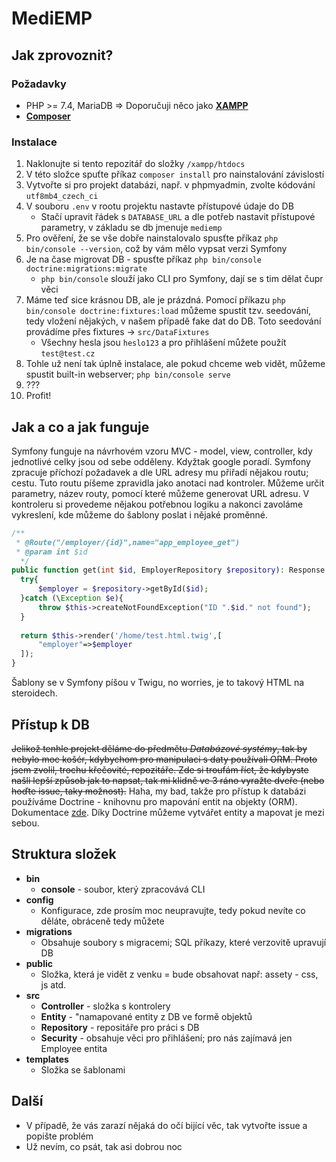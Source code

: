 # MediEMP


## Jak zprovoznit?

### Požadavky
* PHP >= 7.4, MariaDB => Doporučuji něco jako **[XAMPP](https://www.apachefriends.org/)**
* **[Composer](https://getcomposer.org/download/)**

### Instalace
1. Naklonujte si tento repozitář do složky `/xampp/htdocs`
2. V této složce spuťte příkaz `composer install` pro nainstalování závislostí
3. Vytvořte si pro projekt databázi, např. v phpmyadmin, zvolte kódování `utf8mb4_czech_ci`
4. V souboru `.env` v rootu projektu nastavte přístupové údaje do DB
    * Stačí upravit řádek s `DATABASE_URL` a dle potřeb nastavit přístupové parametry, v základu se db jmenuje `mediemp`
5. Pro ověření, že se vše dobře nainstalovalo spusťte příkaz `php bin/console --version`, což by vám mělo vypsat verzi Symfony
6. Je na čase migrovat DB - spusťte příkaz `php bin/console doctrine:migrations:migrate`
    * `php bin/console` slouží jako CLI pro Symfony, dají se s tim dělat čupr věci
7. Máme teď sice krásnou DB, ale je prázdná. Pomocí příkazu `php bin/console doctrine:fixtures:load` můžeme spustit tzv. seedování,
tedy vložení nějakých, v našem případě fake dat do DB. Toto seedování provádíme přes fixtures -> `src/DataFixtures`
   * Všechny hesla jsou `heslo123` a pro přihlášení můžete použít `test@test.cz`
8. Tohle už není tak úplně instalace, ale pokud chceme web vidět, můžeme spustit built-in webserver; `php bin/console serve`
9. ???
10. Profit!

## Jak a co a jak funguje

Symfony funguje na návrhovém vzoru MVC - model, view, controller, kdy jednotlivé celky jsou od sebe odděleny. Kdyžtak google poradí.
Symfony zpracuje příchozí požadavek a dle URL adresy mu přiřadí nějakou routu; cestu. Tuto routu píšeme zpravidla jako anotaci nad kontroler. Můžeme určit parametry, název routy, pomocí které můžeme generovat URL adresu.
V kontroleru si provedeme nějakou potřebnou logiku a nakonci zavoláme vykreslení, kde můžeme do šablony poslat i nějaké proměnné.
```php
/**  
 * @Route("/employer/{id}",name="app_employee_get")  
 * @param int $id  
  */  
public function get(int $id, EmployerRepository $repository): Response {  
  try{  
	  $employer = $repository->getById($id);  
  }catch (\Exception $e){  
	  throw $this->createNotFoundException("ID ".$id." not found");  
  }  
  
  return $this->render('/home/test.html.twig',[  
	  "employer"=>$employer  
  ]);  
}
```
Šablony se v Symfony píšou v Twigu, no worries, je to takový HTML na steroidech.

## Přístup k DB

~~Jelikož tenhle projekt děláme do předmětu *Databázové systémy*, tak by nebylo moc košér, kdybychom pro manipulaci s daty používali ORM. Proto jsem zvolil, trochu křečovité, repozitáře. Zde si troufám říct, že kdybyste našli lepší způsob jak to napsat, tak mi klidně ve 3 ráno vyražte dveře (nebo hoďte issue, taky možnost).~~
Haha, my bad, takže pro přístup k databázi používáme Doctrine - knihovnu pro mapování entit na objekty (ORM). Dokumentace [zde](https://symfony.com/doc/current/doctrine.html). Díky Doctrine můžeme vytvářet entity a mapovat je mezi sebou.


## Struktura složek

* **bin**
    * **console** - soubor, který zpracovává CLI
* **config**
    * Konfigurace, zde prosím moc neupravujte, tedy pokud nevíte co děláte, obráceně tedy můžete
* **migrations**
    * Obsahuje soubory s migracemi; SQL příkazy, které verzovitě upravují DB
* **public**
    * Složka, která je vidět z venku = bude obsahovat např: assety - css, js atd.
* **src**
    * **Controller** - složka s kontrolery
    * **Entity** - "namapované entity z DB ve formě objektů
    * **Repository** - repositáře pro práci s DB
    * **Security** - obsahuje věci pro přihlášení; pro nás zajímavá jen Employee entita
* **templates**
    * Složka se šablonami
## Další
* V případě, že vás zarazí nějaká do očí bijící věc, tak vytvořte issue a popište problém
* Už nevím, co psát, tak asi dobrou noc